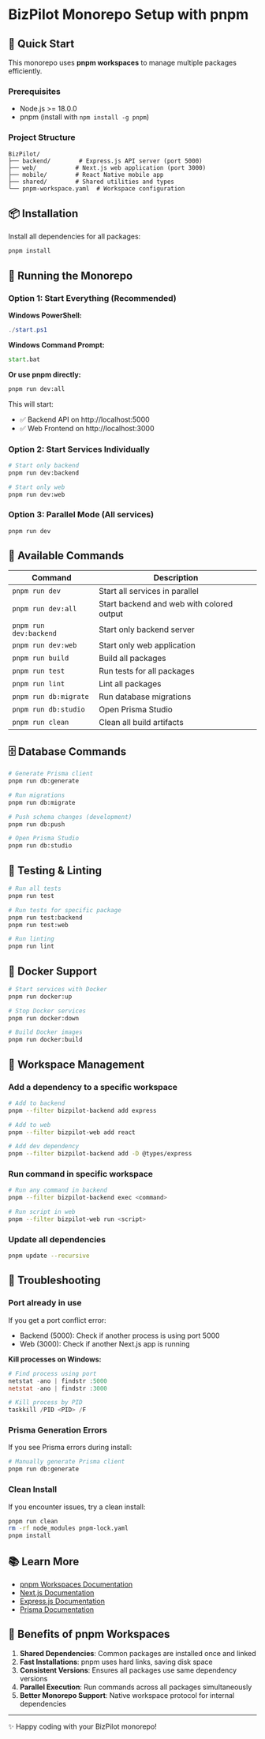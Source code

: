# BizPilot Monorepo Setup with pnpm

## 🚀 Quick Start

This monorepo uses **pnpm workspaces** to manage multiple packages efficiently.

### Prerequisites
- Node.js >= 18.0.0
- pnpm (install with `npm install -g pnpm`)

### Project Structure
```
BizPilot/
├── backend/        # Express.js API server (port 5000)
├── web/           # Next.js web application (port 3000)
├── mobile/        # React Native mobile app
├── shared/        # Shared utilities and types
└── pnpm-workspace.yaml  # Workspace configuration
```

## 📦 Installation

Install all dependencies for all packages:
```bash
pnpm install
```

## 🏃 Running the Monorepo

### Option 1: Start Everything (Recommended)
**Windows PowerShell:**
```powershell
./start.ps1
```

**Windows Command Prompt:**
```cmd
start.bat
```

**Or use pnpm directly:**
```bash
pnpm run dev:all
```

This will start:
- ✅ Backend API on http://localhost:5000
- ✅ Web Frontend on http://localhost:3000

### Option 2: Start Services Individually
```bash
# Start only backend
pnpm run dev:backend

# Start only web
pnpm run dev:web
```

### Option 3: Parallel Mode (All services)
```bash
pnpm run dev
```

## 📝 Available Commands

| Command | Description |
|---------|------------|
| `pnpm run dev` | Start all services in parallel |
| `pnpm run dev:all` | Start backend and web with colored output |
| `pnpm run dev:backend` | Start only backend server |
| `pnpm run dev:web` | Start only web application |
| `pnpm run build` | Build all packages |
| `pnpm run test` | Run tests for all packages |
| `pnpm run lint` | Lint all packages |
| `pnpm run db:migrate` | Run database migrations |
| `pnpm run db:studio` | Open Prisma Studio |
| `pnpm run clean` | Clean all build artifacts |

## 🗄️ Database Commands

```bash
# Generate Prisma client
pnpm run db:generate

# Run migrations
pnpm run db:migrate

# Push schema changes (development)
pnpm run db:push

# Open Prisma Studio
pnpm run db:studio
```

## 🧪 Testing & Linting

```bash
# Run all tests
pnpm run test

# Run tests for specific package
pnpm run test:backend
pnpm run test:web

# Run linting
pnpm run lint
```

## 🐳 Docker Support

```bash
# Start services with Docker
pnpm run docker:up

# Stop Docker services
pnpm run docker:down

# Build Docker images
pnpm run docker:build
```

## 🔧 Workspace Management

### Add a dependency to a specific workspace
```bash
# Add to backend
pnpm --filter bizpilot-backend add express

# Add to web
pnpm --filter bizpilot-web add react

# Add dev dependency
pnpm --filter bizpilot-backend add -D @types/express
```

### Run command in specific workspace
```bash
# Run any command in backend
pnpm --filter bizpilot-backend exec <command>

# Run script in web
pnpm --filter bizpilot-web run <script>
```

### Update all dependencies
```bash
pnpm update --recursive
```

## 🚨 Troubleshooting

### Port already in use
If you get a port conflict error:
- Backend (5000): Check if another process is using port 5000
- Web (3000): Check if another Next.js app is running

**Kill processes on Windows:**
```powershell
# Find process using port
netstat -ano | findstr :5000
netstat -ano | findstr :3000

# Kill process by PID
taskkill /PID <PID> /F
```

### Prisma Generation Errors
If you see Prisma errors during install:
```bash
# Manually generate Prisma client
pnpm run db:generate
```

### Clean Install
If you encounter issues, try a clean install:
```bash
pnpm run clean
rm -rf node_modules pnpm-lock.yaml
pnpm install
```

## 📚 Learn More

- [pnpm Workspaces Documentation](https://pnpm.io/workspaces)
- [Next.js Documentation](https://nextjs.org/docs)
- [Express.js Documentation](https://expressjs.com/)
- [Prisma Documentation](https://www.prisma.io/docs)

## 🎯 Benefits of pnpm Workspaces

1. **Shared Dependencies**: Common packages are installed once and linked
2. **Fast Installations**: pnpm uses hard links, saving disk space
3. **Consistent Versions**: Ensures all packages use same dependency versions
4. **Parallel Execution**: Run commands across all packages simultaneously
5. **Better Monorepo Support**: Native workspace protocol for internal dependencies

---

✨ Happy coding with your BizPilot monorepo!
